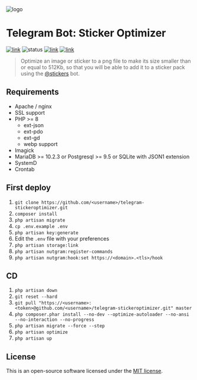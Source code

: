 <img src="https://i.imgur.com/6Wi7eHS.png" alt="logo"/>

# Telegram Bot: Sticker Optimizer

[![link](https://img.shields.io/badge/bot-%40newstickeroptimizerbot-blue)](https://t.me/newstickeroptimizerbot)
![status](https://img.shields.io/badge/status-online-green)
[![link](https://img.shields.io/badge/news-%40LKS93C-blue)](https://t.me/LKS93C)
[![link](https://img.shields.io/badge/support-%40Lukasss93Support-orange)](https://t.me/Lukasss93Support)

> Optimize an image or sticker to a png file to make its size smaller than or equal to 512Kb,
> so that you will be able to add it to a sticker pack using the [@stickers](https://t.me/stickers) bot.

## Requirements
- Apache / nginx
- SSL support
- PHP >= 8
    - ext-json
    - ext-pdo
    - ext-gd
    - webp support
- Imagick
- MariaDB >= 10.2.3 or Postgresql >= 9.5 or SQLite with JSON1 extension
- SystemD
- Crontab

## First deploy
1. `git clone https://github.com/<username>/telegram-stickeroptimizer.git`
2. `composer install`
3. `php artisan migrate`
4. `cp .env.example .env`
5. `php artisan key:generate`
6. Edit the `.env` file with your preferences
7. `php artisan storage:link`
8. `php artisan nutgram:register-commands`
9. `php artisan nutgram:hook:set https://<domain>.<tls>/hook`

## CD
1. `php artisan down`
2. `git reset --hard`
3. `git pull "https://<username>:<token>@github.com/<username>/telegram-stickeroptimizer.git" master `
4. `php composer.phar install --no-dev --optimize-autoloader --no-ansi --no-interaction --no-progress `
5. `php artisan migrate --force --step `
6. `php artisan optimize`
7. `php artisan up`

## License
This is an open-source software licensed under the [MIT license](LICENSE.md).

